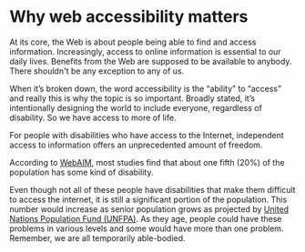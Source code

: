# Why web accessibility matters


At its core, the Web is about people being able to find and access information. Increasingly, access to online information is essential to our daily lives. Benefits from the Web are supposed to be available to anybody. There shouldn't be any exception to any of us.

When it’s broken down, the word accessibility is the “ability” to “access” and really this is why the topic is so important. Broadly stated, it’s intentionally designing the world to include everyone, regardless of disability. So we have access to more of life.

For people with disabilities who have access to the Internet, independent access to information offers an unprecedented amount of freedom.

According to [WebAIM](https://webaim.org/), most studies find that about one fifth \(20%\) of the population has some kind of disability.

Even though not all of these people have disabilities that make them difficult to access the internet, it is still a significant portion of the population. This number would increase as senior population grows as projected by [United Nations Population Fund \(UNFPA\)](https://www.unfpa.org/publications/ageing-twenty-first-century). As they age, people could have these problems in various levels and some would have more than one problem. Remember, we are all temporarily able-bodied.




